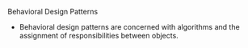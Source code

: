 Behavioral Design Patterns
- Behavioral design patterns are concerned with algorithms and the assignment of responsibilities between objects.
